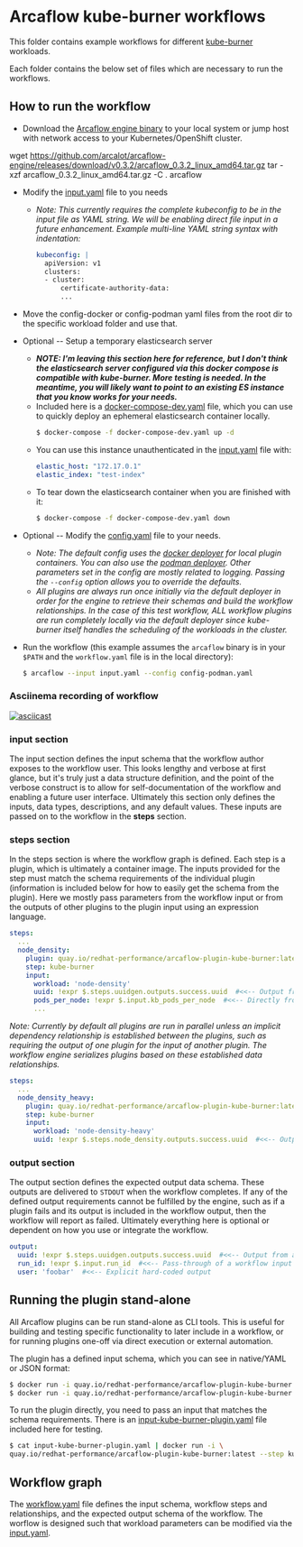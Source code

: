 # Arcaflow kube-burner workflows

This folder contains example workflows for different [kube-burner](https://github.com/cloud-bulldozer/kube-burner) workloads.

Each folder contains the below set of files which are necessary to run the workflows. 


## How to run the workflow
- Download the [Arcaflow engine binary](https://github.com/arcalot/arcaflow-engine/releases) to your local system or jump host with network access to your Kubernetes/OpenShift cluster.

wget https://github.com/arcalot/arcaflow-engine/releases/download/v0.3.2/arcaflow_0.3.2_linux_amd64.tar.gz
tar -xzf arcaflow_0.3.2_linux_amd64.tar.gz -C . arcaflow 

- Modify the [input.yaml](input-example.yaml) file to you needs 

  - *Note: This currently requires the complete kubeconfig to be in the input file as YAML string. We will be enabling direct file input in a future enhancement. Example multi-line YAML string syntax with indentation:*
    ```yaml
    kubeconfig: |
      apiVersion: v1
      clusters:
      - cluster:
          certificate-authority-data: 
          ...
    ```

- Move the config-docker or config-podman yaml files from the root dir to the specific workload  folder and use that. 

- Optional -- Setup a temporary elasticsearch server
  - ***NOTE: I'm leaving this section here for reference, but I don't think the elasticsearch server configured via this docker compose is compatible with kube-burner. More testing is needed. In the meantime, you will likely want to point to an existing ES instance that you know works for your needs.***
  - Included here is a [docker-compose-dev.yaml](docker-compose-dev.yaml) file, which you can use to quickly deploy an ephemeral elasticsearch container locally.
    ```bash
    $ docker-compose -f docker-compose-dev.yaml up -d
    ```
  - You can use this instance unauthenticated in the [input.yaml](input-example.yaml) file with:
    ```yaml
    elastic_host: "172.17.0.1"
    elastic_index: "test-index"
    ```
  - To tear down the elasticsearch container when you are finished with it:
    ```bash
    $ docker-compose -f docker-compose-dev.yaml down
    ```
- Optional -- Modify the [config.yaml](config-docker.yaml) file to your needs.
  - *Note: The default config uses the [docker deployer](https://arcalot.io/arcaflow/engine/#docker-deployer) for local plugin containers. You can also use the [podman deployer](https://arcalot.io/arcaflow/engine/#podman-deployer). Other parameters set in the config are mostly related to logging. Passing the `--config` option allows you to override the defaults.*
  - *All plugins are always run once initially via the default deployer in order for the engine to retrieve their schemas and build the workflow relationships. In the case of this test workflow, ALL workflow plugins are run completely locally via the default deployer since kube-burner itself handles the scheduling of the workloads in the cluster.*

- Run the workflow (this example assumes the `arcaflow` binary is in your `$PATH` and the `workflow.yaml` file is in the local directory):
  ```bash
  $ arcaflow --input input.yaml --config config-podman.yaml
  ```

### Asciinema recording of workflow

[![asciicast](https://asciinema.org/a/565206.svg)](https://asciinema.org/a/565206)


### input section
The input section defines the input schema that the workflow author exposes to the workflow user. This looks lengthy and verbose at first glance, but it's truly just a data structure definition, and the point of the verbose construct is to allow for self-documentation of the workflow and enabling a future user interface. Ultimately this section only defines the inputs, data types, descriptions, and any default values. These inputs are passed on to the workflow in the **steps** section.

### steps section
In the steps section is where the workflow graph is defined. Each step is a plugin, which is ultimately a container image. The inputs provided for the step must match the schema requirements of the individual plugin (information is included below for how to easily get the schema from the plugin). Here we mostly pass parameters from the workflow input or from the outputs of other plugins to the plugin input using an expression language.

```yaml
steps:
  ...
  node_density:
    plugin: quay.io/redhat-performance/arcaflow-plugin-kube-burner:latest
    step: kube-burner
    input:
      workload: 'node-density'
      uuid: !expr $.steps.uuidgen.outputs.success.uuid  #<<-- Output from UUID generator plugin
      pods_per_node: !expr $.input.kb_pods_per_node  #<<-- Directly from the workflow input
      ...
```
*Note: Currently by default all plugins are run in parallel unless an implicit dependency relationship is established between the plugins, such as requiring the output of one plugin for the input of another plugin. The workflow engine serializes plugins based on these established data relationships.*

```yaml
steps:
  ...
  node_density_heavy:
    plugin: quay.io/redhat-performance/arcaflow-plugin-kube-burner:latest
    step: kube-burner
    input:
      workload: 'node-density-heavy'
      uuid: !expr $.steps.node_density.outputs.success.uuid  #<<-- Output from previous k-b step
```

### output section
The output section defines the expected output data schema. These outputs are delivered to `STDOUT` when the workflow completes. If any of the defined output requirements cannot be fulfilled by the engine, such as if a plugin fails and its output is included in the workflow output, then the workflow will report as failed. Ultimately everything here is optional or dependent on how you use or integrate the workflow.

```yaml
output:
  uuid: !expr $.steps.uuidgen.outputs.success.uuid  #<<-- Output from a successful step
  run_id: !expr $.input.run_id  #<<-- Pass-through of a workflow input parameter as output
  user: 'foobar'  #<<-- Explicit hard-coded output
```



## Running the plugin stand-alone
All Arcaflow plugins can be run stand-alone as CLI tools. This is useful for building and testing specific functionality to later include in a workflow, or for running plugins one-off via direct execution or external automation.

The plugin has a defined input schema, which you can see in native/YAML or JSON format:
```bash
$ docker run -i quay.io/redhat-performance/arcaflow-plugin-kube-burner:latest --schema
$ docker run -i quay.io/redhat-performance/arcaflow-plugin-kube-burner:latest --json-schema=input
```

To run the plugin directly, you need to pass an input that matches the schema requirements. There is an [input-kube-burner-plugin.yaml](input-kube-burner-plugin.yaml) file included here for testing.
```bash
$ cat input-kube-burner-plugin.yaml | docker run -i \
quay.io/redhat-performance/arcaflow-plugin-kube-burner:latest --step kube-burner --debug -f -
```

## Workflow graph
The [workflow.yaml](workflow.yaml) file defines the input schema, workflow steps and relationships, and the expected output schema of the workflow. The worflow is designed such that workload parameters can be modified via the [input.yaml](input-example.yaml). 
